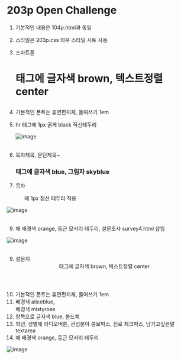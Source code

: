 # 203p Open Challenge

1. 기본적인 내용은 104p.html과 동일
2. 스타일은 203p.css 외부 스타일 시트 사용
3. 스마트폰 <h1>태그에 글자색 brown, 텍스트정렬 center
4. 기본적인 폰트는 휴면편지체, 들여쓰기 1em
5. hr 태그에 1px 굵게 black 직선테두리 

   ![image](https://github.com/rudgh4493/WebProgramming/assets/70314961/43e9ecaf-7308-4a1d-8879-c32c8829a7df)
<br><br>

6. 목차제목, 문단제목~ <h3>태그에 글자색 blue, 그림자 skyblue 
7. 목차 <ul>에 1px 점선 테두리 적용
   
 ![image](https://github.com/rudgh4493/WebProgramming/assets/70314961/a67c9a57-b02f-48af-8b64-c71affd8b68b)
<br><br>

9. <footer>에 배경색 orange, 둥근 모서리 테두리, 설문조사 survey4.html 삽입

![image](https://github.com/rudgh4493/WebProgramming/assets/70314961/e9e4490a-275d-4081-b2f9-3be7380a1438)
<br><br>

9. 설문지<header>태그에 글자색 brown, 텍스트정렬 center
10. 기본적인 폰트는 휴면편지체, 들여쓰기 1em
11. <body> 배경색 aliceblue, <section> 배경색 mistyrose 
12. 항목<span>으로 글자색 blue, 볼드체
13. 학년, 성별에 라디오버튼, 관심분야 콤보박스, 진로 체크박스, 남기고싶은말 textarea 
14. <footer>에 배경색 orange, 둥근 모서리 테두리

![image](https://github.com/rudgh4493/WebProgramming/assets/70314961/bb8dc51c-e2b7-4563-999e-09b66ac94253)
<br><br>

